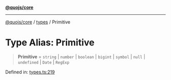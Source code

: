 [**@quojs/core**](../../README.md)

***

[@quojs/core](../../README.md) / [types](../README.md) / Primitive

# Type Alias: Primitive

> **Primitive** = `string` \| `number` \| `boolean` \| `bigint` \| `symbol` \| `null` \| `undefined` \| `Date` \| `RegExp`

Defined in: [types.ts:219](https://github.com/quojs/quojs/blob/9e23886b2a0ad7a76f8b24da404b10a06002a0ea/packages/core/src/types.ts#L219)
